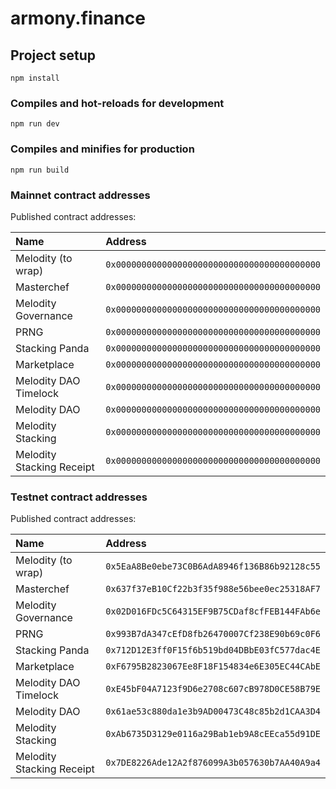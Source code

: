 # armony.finance

## Project setup

```
npm install
```

### Compiles and hot-reloads for development

```
npm run dev
```

### Compiles and minifies for production

```
npm run build
```

### Mainnet contract addresses

Published contract addresses:

| Name                      | Address                                      |
|:--------------------------|:---------------------------------------------|
| Melodity (to wrap)        | `0x0000000000000000000000000000000000000000` |
| Masterchef                | `0x0000000000000000000000000000000000000000` |
| Melodity Governance       | `0x0000000000000000000000000000000000000000` |
| PRNG                      | `0x0000000000000000000000000000000000000000` |
| Stacking Panda            | `0x0000000000000000000000000000000000000000` |
| Marketplace               | `0x0000000000000000000000000000000000000000` |
| Melodity DAO Timelock     | `0x0000000000000000000000000000000000000000` |
| Melodity DAO              | `0x0000000000000000000000000000000000000000` |
| Melodity Stacking         | `0x0000000000000000000000000000000000000000` |
| Melodity Stacking Receipt | `0x0000000000000000000000000000000000000000` |

### Testnet contract addresses

Published contract addresses:

| Name                      | Address                                      |
|:--------------------------|:---------------------------------------------|
| Melodity (to wrap)        | `0x5EaA8Be0ebe73C0B6AdA8946f136B86b92128c55` |
| Masterchef                | `0x637f37eB10Cf22b3f35f988e56bee0ec25318AF7` |
| Melodity Governance       | `0x02D016FDc5C64315EF9B75CDaf8cfFEB144FAb6e` |
| PRNG                      | `0x993B7dA347cEfD8fb26470007Cf238E90b69c0F6` |
| Stacking Panda            | `0x712D12E3ff0F15f6b519bd04DBbE03fC577dac4E` |
| Marketplace               | `0xF6795B2823067Ee8F18F154834e6E305EC44CAbE` |
| Melodity DAO Timelock     | `0xE45bF04A7123f9D6e2708c607cB978D0CE58B79E` |
| Melodity DAO              | `0x61ae53c880da1e3b9AD00473C48c85b2d1CAA3D4` |
| Melodity Stacking         | `0xAb6735D3129e0116a29Bab1eb9A8cEEca55d91DE` |
| Melodity Stacking Receipt | `0x7DE8226Ade12A2f876099A3b057630b7AA40A9a4` |
